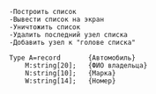 
	-Построить список
	-Вывести список на экран
	-Уничтожить список
	-Удалить последний узел списка
	-Добавить узел к "голове списка"
	
	Type A=record		{Автомобиль}
		M:string[20];	{ФИО владельца}
		N:string[10];	{Марка}
		W:string[14];	{Номер}
